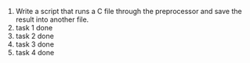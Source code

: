 1. Write a script that runs a C file through the preprocessor and save the result into another file.
2. task 1 done
3. task 2 done
4. task 3 done
5. task 4 done
